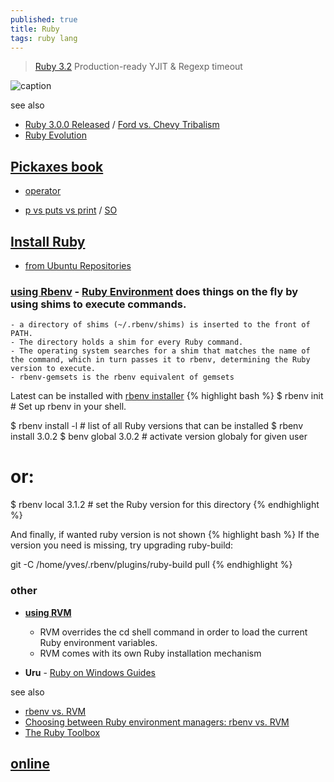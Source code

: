 ```yaml
---
published: true
title: Ruby
tags: ruby lang
---
```

> [Ruby 3.2](https://www.ruby-lang.org/en/news/2022/12/25/ruby-3-2-0-released/) Production-ready YJIT & Regexp timeout

![caption](https://cache.ruby-lang.org/pub/media/ruby3x3.png)

see also
- [Ruby 3.0.0 Released](https://www.ruby-lang.org/en/news/2020/12/25/ruby-3-0-0-released/) / [Ford vs. Chevy Tribalism](https://postmodern.github.io/blog/2022/01/18/why-do-so-many-in-infosec-really-dislike-ruby-some-thought.html)
- [Ruby Evolution](https://rubyreferences.github.io/rubychanges/evolution.html)

## [Pickaxes book](http://phrogz.net/ProgrammingRuby/language.html)
- [operator](http://phrogz.net/ProgrammingRuby/language.html#operatorexpressions)

- [p vs puts vs print](https://www.garethrees.co.uk/2013/05/04/p-vs-puts-vs-print-in-ruby/) / [SO](https://stackoverflow.com/questions/1255324/p-vs-puts-in-ruby)

## [Install Ruby](https://linuxize.com/post/how-to-install-ruby-on-ubuntu-20-04/)
- [from Ubuntu Repositories](https://linuxize.com/post/how-to-install-ruby-on-ubuntu-20-04/#installing-ruby-from-ubuntu-repositories)

### [**using Rbenv**](https://linuxize.com/post/how-to-install-ruby-on-ubuntu-20-04/#installing-ruby-using-rbenv) - [Ruby Environment](https://github.com/rbenv/rbenv) does things on the fly by using shims to execute commands.
	- a directory of shims (~/.rbenv/shims) is inserted to the front of PATH.
    - The directory holds a shim for every Ruby command.
    - The operating system searches for a shim that matches the name of the command, which in turn passes it to rbenv, determining the Ruby version to execute.
    - rbenv-gemsets is the rbenv equivalent of gemsets
    
Latest can be installed with [rbenv installer](https://github.com/rbenv/rbenv-installer#rbenv-installer--doctor-scripts)
{% highlight bash %}
$ rbenv init            # Set up rbenv in your shell.

$ rbenv install -l      # list of all Ruby versions that can be installed 
$ rbenv install 3.0.2
$ benv global 3.0.2     # activate version globaly for given user
# or:
$ rbenv local 3.1.2    # set the Ruby version for this directory
{% endhighlight %}

And finally, if wanted ruby version is not shown
{% highlight bash %}
If the version you need is missing, try upgrading ruby-build:

  git -C /home/yves/.rbenv/plugins/ruby-build pull
{% endhighlight %}


### other
- [**using RVM**](https://linuxize.com/post/how-to-install-ruby-on-ubuntu-20-04/#installing-ruby-using-rvm)
	- RVM overrides the cd shell command in order to load the current Ruby environment variables.
    - RVM comes with its own Ruby installation mechanism
    
- **Uru** - [Ruby on Windows Guides](https://rubyonwindowsguides.github.io/book/ch02-03.html)

see also
- [rbenv vs. RVM](https://metova.com/choosing-a-ruby-version-management-tool-rbenv-vs-rvm/)
- [Choosing between Ruby environment managers: rbenv vs. RVM](https://duseev.com/articles/rbenv-vs-rvm/)
- [The Ruby Toolbox](https://www.ruby-toolbox.com/)

## [online](https://www.tutorialspoint.com/execute_ruby_online.php)
